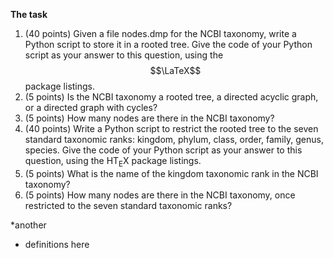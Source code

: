**The task**

1. (40 points) Given a file nodes.dmp for the NCBI taxonomy, write a Python script to store it in a rooted tree. Give the code of your Python script as your answer to this question, using the $$\LaTeX$$ package listings.
2. (5 points) Is the NCBI taxonomy a rooted tree, a directed acyclic graph, or a directed graph with cycles?
3. (5 points) How many nodes are there in the NCBI taxonomy?
4. (40 points) Write a Python script to restrict the rooted tree to the seven standard taxonomic ranks: kingdom, phylum, class, order, family, genus, species. Give the code of your Python script as your answer to this question, using the $\mathrm{HT}_{\mathrm{E}} \mathrm{X}$ package listings.
5. (5 points) What is the name of the kingdom taxonomic rank in the NCBI taxonomy?
6. (5 points) How many nodes are there in the NCBI taxonomy, once restricted to the seven standard taxonomic ranks?

*another
* definitions here
